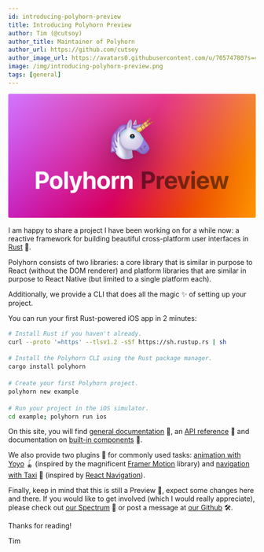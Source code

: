 ```yaml
---
id: introducing-polyhorn-preview
title: Introducing Polyhorn Preview
author: Tim (@cutsoy)
author_title: Maintainer of Polyhorn
author_url: https://github.com/cutsoy
author_image_url: https://avatars0.githubusercontent.com/u/70574780?s=400&v=4
image: /img/introducing-polyhorn-preview.png
tags: [general]
---
```


<img src="/img/introducing-polyhorn-preview.png" />

I am happy to share a project I have been working on for a while now: a reactive
framework for building beautiful cross-platform user interfaces in [Rust](https://rust-lang.org/) 🦀.

<!--truncate-->

Polyhorn consists of two libraries: a core library that is similar in purpose
to React (without the DOM renderer) and platform libraries that are similar
in purpose to React Native (but limited to a single platform each).

Additionally, we provide a CLI that does all the magic ✨ of setting up your
project.

You can run your first Rust-powered iOS app in 2 minutes:

```bash
# Install Rust if you haven't already.
curl --proto '=https' --tlsv1.2 -sSf https://sh.rustup.rs | sh

# Install the Polyhorn CLI using the Rust package manager.
cargo install polyhorn

# Create your first Polyhorn project.
polyhorn new example

# Run your project in the iOS simulator.
cd example; polyhorn run ios
```

On this site, you will find [general documentation](/docs/) 📖, an [API reference](/api/) 📕 and documentation on [built-in components](/components/) 🧱.

We also provide two plugins 🔌 for commonly used tasks:
[animation with Yoyo](/plugins/yoyo/) 🪀 (inspired by the
magnificent [Framer Motion](https://framer.com/motion/) library) and
[navigation with Taxi](/plugins/taxi/) 🚕 (inspired by [React Navigation](https://reactnavigation.org/)).

Finally, keep in mind that this is still a Preview 🚧, expect some changes
here and there. If you would like to get involved (which I would really
appreciate), please check out [our Spectrum](https://spectrum.chat/polyhorn) 📡
or post a message at [our Github](https://github.com/polyhorn/polyhorn) 🛠.

Thanks for reading!

Tim

